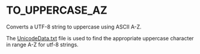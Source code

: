 # TO_UPPERCASE_AZ

Converts a UTF-8 string to uppercase using ASCII A-Z.

The [UnicodeData.txt](https://www.unicode.org/Public/UNIDATA/UnicodeData.txt) file is used to find the appropriate uppercase character in range A-Z for utf-8 strings.
